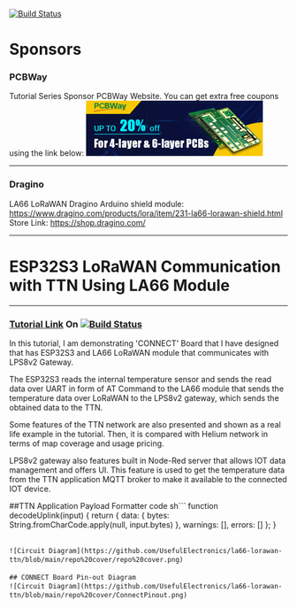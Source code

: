 [![Build Status](https://img.shields.io/badge/USEFUL%20ELECTRONICS-YOUTUBE-red)](https://www.youtube.com/user/wardzx1)

# Sponsors

### PCBWay
Tutorial Series Sponsor PCBWay Website. You can get extra free coupons using the link below:
[<img src="https://github.com/UsefulElectronics/esp32s3_la66_lorawan/blob/main/repo%20cover/banner320x100.gif">](https://www.pcbway.com/setinvite.aspx?inviteid=582640)

***
### Dragino
LA66 LoRaWAN Dragino Arduino shield module:
https://www.dragino.com/products/lora/item/231-la66-lorawan-shield.html
Store Link:
https://shop.dragino.com/
***

# ESP32S3 LoRaWAN Communication with TTN Using LA66 Module
***
### [Tutorial Link](https://youtu.be/i_y3ftt9oOs) On [![Build Status](https://img.shields.io/badge/YouTube-FF0000?style=for-the-badge&logo=youtube&logoColor=white)](https://www.youtube.com/wardzx1) 

In this tutorial, I am demonstrating 'CONNECT' Board that I have designed that has ESP32S3 and LA66 LoRaWAN module that communicates with LPS8v2 Gateway. 

The ESP32S3 reads the internal temperature sensor and sends the read data over UART in form of AT Command to the LA66 module that sends the temperature data over LoRaWAN to the LPS8v2 gateway, which sends the obtained data to the TTN.

Some features of the TTN network are also presented and shown as a real life example in the tutorial. Then, it is compared with Helium network in terms of map coverage and usage pricing. 

LPS8v2 gateway also features built in Node-Red server that allows IOT data management and offers UI. This feature is used to get the temperature  data from the TTN application MQTT broker to make it available to the connected IOT device.

##TTN Application Payload Formatter code
sh```
function decodeUplink(input) 
{
  return {
    data: {
      bytes: String.fromCharCode.apply(null, input.bytes)
    },
    warnings: [],
    errors: []
  };
}
```

![Circuit Diagram](https://github.com/UsefulElectronics/la66-lorawan-ttn/blob/main/repo%20cover/repo%20cover.png)

## CONNECT Board Pin-out Diagram
![Circuit Diagram](https://github.com/UsefulElectronics/la66-lorawan-ttn/blob/main/repo%20cover/ConnectPinout.png)
